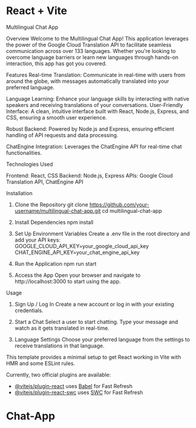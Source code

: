 # React + Vite

Multilingual Chat App

Overview
Welcome to the Multilingual Chat App! This application leverages the power of the Google Cloud Translation API to facilitate seamless communication across over 133 languages. Whether you're looking to overcome language barriers or learn new languages through hands-on interaction, this app has got you covered.

Features
Real-time Translation: Communicate in real-time with users from around the globe, with messages automatically translated into your preferred language.

Language Learning: Enhance your language skills by interacting with native speakers and receiving translations of your conversations.
User-Friendly Interface: A clean, intuitive interface built with React, Node.js, Express, and CSS, ensuring a smooth user experience.

Robust Backend: Powered by Node.js and Express, ensuring efficient handling of API requests and data processing.

ChatEngine Integration: Leverages the ChatEngine API for real-time chat functionalities.


Technologies Used

Frontend: React, CSS
Backend: Node.js, Express
APIs: Google Cloud Translation API, ChatEngine API

Installation

1. Clone the Repository
git clone https://github.com/your-username/multilingual-chat-app.git
cd multilingual-chat-app


2. Install Dependencies
npm install

3. Set Up Environment Variables
Create a .env file in the root directory and add your API keys:
GOOGLE_CLOUD_API_KEY=your_google_cloud_api_key
CHAT_ENGINE_API_KEY=your_chat_engine_api_key

4. Run the Application
npm run start

5. Access the App
Open your browser and navigate to http://localhost:3000 to start using the app.

Usage

1. Sign Up / Log In
Create a new account or log in with your existing credentials.

2. Start a Chat
Select a user to start chatting. Type your message and watch as it gets translated in real-time.

3. Language Settings
Choose your preferred language from the settings to receive translations in that language.


This template provides a minimal setup to get React working in Vite with HMR and some ESLint rules.

Currently, two official plugins are available:

- [@vitejs/plugin-react](https://github.com/vitejs/vite-plugin-react/blob/main/packages/plugin-react/README.md) uses [Babel](https://babeljs.io/) for Fast Refresh
- [@vitejs/plugin-react-swc](https://github.com/vitejs/vite-plugin-react-swc) uses [SWC](https://swc.rs/) for Fast Refresh
# Chat-App
